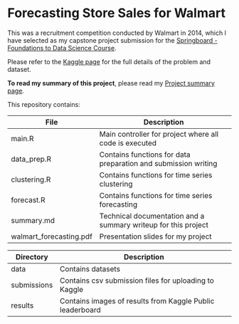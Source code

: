 # Forecasting Store Sales for Walmart
This was a recruitment competition conducted by Walmart in 2014, which I have selected as my capstone project submission for the [Springboard - Foundations to Data Science Course](https://www.springboard.com/workshops/data-science).

Please refer to the [Kaggle page](https://www.kaggle.com/c/walmart-recruiting-store-sales-forecasting) for the full details of the problem and dataset.

__To read my summary of this project__, please read my [Project summary page](https://github.com/ddanieltan/Kaggle_Walmart/blob/master/summary.md).

This repository contains:

File|Description
---------|--------------------------------------------------------------------------------------------
main.R| Main controller for project where all code is executed
data_prep.R|Contains functions for data preparation and submission writing
clustering.R|Contains functions for time series clustering
forecast.R|Contains functions for time series forecasting
summary.md|Technical documentation and a summary writeup for this project
walmart_forecasting.pdf|Presentation slides for my project

Directory|Description
---------|--------------------------------------------------------------------------------------------
data|Contains datasets
submissions|Contains csv submission files for uploading to Kaggle
results|Contains images of results from Kaggle Public leaderboard
